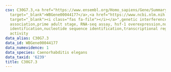 ```yaml
---
csv: C30G7.3,<a href="https://www.ensembl.org/Homo_sapiens/Gene/Summary?db=core;g=WBGene00044177"
  target="_blank">WBGene00044177</a>,<a href="https://www.ncbi.nlm.nih.gov/pubmed/30894454"
  target="_blank"><i class="fas fa-file"></i></a>",genetic interference,functional
  association,prime adult stage, RNA-seq assay, hsf-1 overexpression,nucleotide sequence
  identification,nucleotide sequence identification,transcriptional regulation,up-regulates
  activity
data_alias: C30G7.3
data_id: WBGene00044177
data_numevidence: 1
data_species: Caenorhabditis elegans
data_taxid: '6239'
title: C30G7.3
---
```

